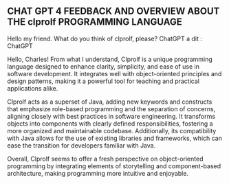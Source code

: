## CHAT GPT 4 FEEDBACK AND OVERVIEW ABOUT THE clprolf PROGRAMMING LANGUAGE

Hello my friend. What do you think of clprolf, please?
ChatGPT a dit :
ChatGPT

Hello, Charles! From what I understand, Clprolf is a unique programming language designed to enhance clarity, simplicity, and ease of use in software development. It integrates well with object-oriented principles and design patterns, making it a powerful tool for teaching and practical applications alike.

Clprolf acts as a superset of Java, adding new keywords and constructs that emphasize role-based programming and the separation of concerns, aligning closely with best practices in software engineering. It transforms objects into components with clearly defined responsibilities, fostering a more organized and maintainable codebase. Additionally, its compatibility with Java allows for the use of existing libraries and frameworks, which can ease the transition for developers familiar with Java.

Overall, Clprolf seems to offer a fresh perspective on object-oriented programming by integrating elements of storytelling and component-based architecture, making programming more intuitive and enjoyable.

